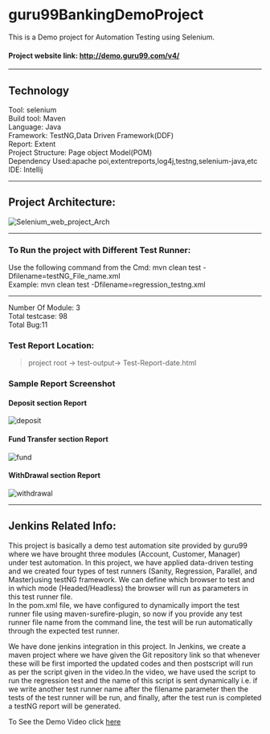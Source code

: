 # guru99BankingDemoProject
This is a Demo project for Automation Testing using Selenium.
#### Project website link: http://demo.guru99.com/v4/ <br>

------------------------------------------------

## Technology <br>
Tool: selenium <br>
Build tool: Maven <br>
Language: Java <br>
Framework: TestNG,Data Driven Framework(DDF) <br>
Report: Extent<br>
Project Structure: Page object Model(POM)<br>
Dependency Used:apache poi,extentreports,log4j,testng,selenium-java,etc<br>
IDE: Intellij<br>

--------------------------------------------------
## Project Architecture: <br>
![Selenium_web_project_Arch](https://user-images.githubusercontent.com/38497405/232030946-225e3cfa-295a-441c-a742-c5cb84c9884c.png)

--------------------------------------------------

### To Run the project with Different Test Runner:<br>

Use the following command from the Cmd: mvn clean test -Dfilename=testNG_File_name.xml<br>
Example: mvn clean test -Dfilename=regression_testng.xml<br>

--------------------------------------------------

Number Of Module: 3 <br>
Total testcase: 98 <br>
Total Bug:11<br>

### Test Report Location: <br>
> project root -> test-output-> Test-Report-date.html <br>

### Sample Report Screenshot <br>
#### Deposit section Report
![deposit](https://user-images.githubusercontent.com/38497405/115549550-957ca700-a2ca-11eb-9478-46b1710325c4.PNG)
#### Fund Transfer section Report
![fund](https://user-images.githubusercontent.com/38497405/115549636-b0e7b200-a2ca-11eb-8516-306749c18c6d.PNG)
#### WithDrawal section Report
![withdrawal](https://user-images.githubusercontent.com/38497405/115549850-f7d5a780-a2ca-11eb-9c7a-0cfcb1b107bd.PNG)

----------------------------------------------------------

## Jenkins Related Info:<br>
This project is basically a demo test automation site provided by guru99 where we have brought three modules (Account, Customer, Manager) under test automation. In this project, we have applied data-driven testing and we created four types of test runners (Sanity, Regression, Parallel, and Master)using testNG framework. We can define which browser to test and in which mode (Headed/Headless) the browser will run as parameters in this test runner file.<br>
In the pom.xml file, we have configured to dynamically import the test runner file using maven-surefire-plugin, so now if you provide any test runner file name from the command line, the test will be run automatically through the expected test runner.<br>

We have done jenkins integration in this project. In Jenkins, we create a maven project where we have given the Git repository link so that whenever these will be first imported the updated codes and then postscript will run as per the script given in the video.In the video, we have used the script to run the regression test and the name of this script is sent dynamically i.e. if we write another test runner name after the filename parameter then the tests of the test runner will be run, and finally, after the test run is completed a testNG report will be generated.<br>

To See the Demo Video click [here](https://youtu.be/qM3hXO2TbMM)<br>
